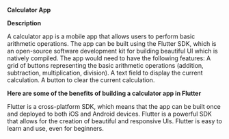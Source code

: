**Calculator App**

**Description**

A calculator app is a mobile app that allows users to perform basic arithmetic operations.
The app can be built using the Flutter SDK, which is an open-source software development kit for building beautiful UI which is natively compiled.
The app would need to have the following features:
A grid of buttons representing the basic arithmetic operations (addition, subtraction, multiplication, division).
A text field to display the current calculation.
A button to clear the current calculation.

**Here are some of the benefits of building a calculator app in Flutter**

Flutter is a cross-platform SDK, which means that the app can be built once and deployed to both iOS and Android devices.
Flutter is a powerful SDK that allows for the creation of beautiful and responsive UIs.
Flutter is easy to learn and use, even for beginners.



